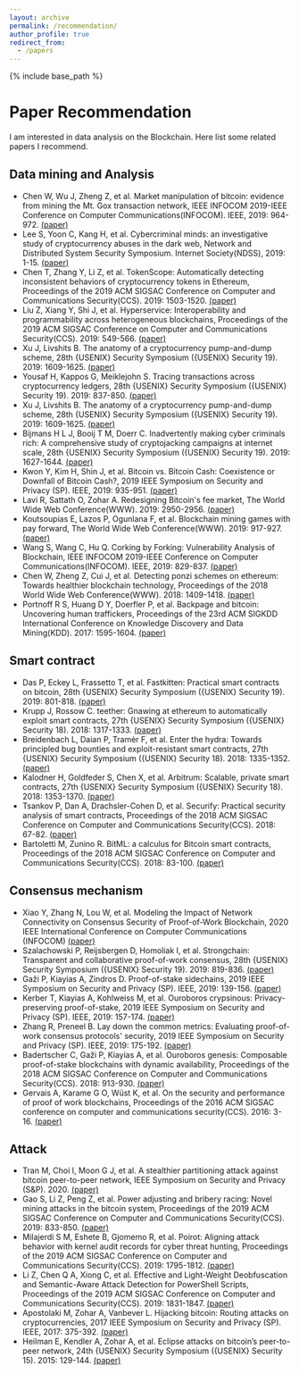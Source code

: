 ```yaml
---
layout: archive
permalink: /recommendation/
author_profile: true
redirect_from:
  - /papers
---
```


{% include base_path %}


Paper Recommendation
======
I am interested in data analysis on the Blockchain. Here list some related papers I recommend.

## Data mining and Analysis
* Chen W, Wu J, Zheng Z, et al. Market manipulation of bitcoin: evidence from mining the Mt. Gox transaction network, IEEE INFOCOM 2019-IEEE Conference on Computer Communications(INFOCOM). IEEE, 2019: 964-972. [(paper)](https://ieeexplore.ieee.org/abstract/document/8737364)
* Lee S, Yoon C, Kang H, et al. Cybercriminal minds: an investigative study of cryptocurrency abuses in the dark web, Network and Distributed System Security Symposium. Internet Society(NDSS), 2019: 1-15. [(paper)](https://koasas.kaist.ac.kr/handle/10203/262189)
* Chen T, Zhang Y, Li Z, et al. TokenScope: Automatically detecting inconsistent behaviors of cryptocurrency tokens in Ethereum, Proceedings of the 2019 ACM SIGSAC Conference on Computer and Communications Security(CCS). 2019: 1503-1520. [(paper)](https://dl.acm.org/doi/abs/10.1145/3319535.3345664)
* Liu Z, Xiang Y, Shi J, et al. Hyperservice: Interoperability and programmability across heterogeneous blockchains, Proceedings of the 2019 ACM SIGSAC Conference on Computer and Communications Security(CCS). 2019: 549-566. [(paper)](https://dl.acm.org/doi/abs/10.1145/3319535.3355503)
* Xu J, Livshits B. The anatomy of a cryptocurrency pump-and-dump scheme, 28th {USENIX} Security Symposium ({USENIX} Security 19). 2019: 1609-1625. [(paper)](https://www.usenix.org/conference/usenixsecurity19/presentation/xu-jiahua)
* Yousaf H, Kappos G, Meiklejohn S. Tracing transactions across cryptocurrency ledgers, 28th {USENIX} Security Symposium ({USENIX} Security 19). 2019: 837-850. [(paper)](https://www.usenix.org/conference/usenixsecurity19/presentation/yousaf)
* Xu J, Livshits B. The anatomy of a cryptocurrency pump-and-dump scheme, 28th {USENIX} Security Symposium ({USENIX} Security 19). 2019: 1609-1625. [(paper)](https://www.usenix.org/conference/usenixsecurity19/presentation/xu-jiahua)
* Bijmans H L J, Booij T M, Doerr C. Inadvertently making cyber criminals rich: A comprehensive study of cryptojacking campaigns at internet scale, 28th {USENIX} Security Symposium ({USENIX} Security 19). 2019: 1627-1644. [(paper)](https://www.usenix.org/conference/usenixsecurity19/presentation/bijmans)
* Kwon Y, Kim H, Shin J, et al. Bitcoin vs. Bitcoin Cash: Coexistence or Downfall of Bitcoin Cash?, 2019 IEEE Symposium on Security and Privacy (SP). IEEE, 2019: 935-951. [(paper)](https://ieeexplore.ieee.org/abstract/document/8835333/)
* Lavi R, Sattath O, Zohar A. Redesigning Bitcoin's fee market, The World Wide Web Conference(WWW). 2019: 2950-2956. [(paper)](https://dl.acm.org/doi/abs/10.1145/3308558.3313454)
* Koutsoupias E, Lazos P, Ogunlana F, et al. Blockchain mining games with pay forward, The World Wide Web Conference(WWW). 2019: 917-927. [(paper)](https://dl.acm.org/doi/abs/10.1145/3308558.3313740)
* Wang S, Wang C, Hu Q. Corking by Forking: Vulnerability Analysis of Blockchain, IEEE INFOCOM 2019-IEEE Conference on Computer Communications(INFOCOM). IEEE, 2019: 829-837. [(paper)](https://ieeexplore.ieee.org/abstract/document/8737490/)
* Chen W, Zheng Z, Cui J, et al. Detecting ponzi schemes on ethereum: Towards healthier blockchain technology, Proceedings of the 2018 World Wide Web Conference(WWW). 2018: 1409-1418. [(paper)](https://dl.acm.org/doi/abs/10.1145/3178876.3186046)
* Portnoff R S, Huang D Y, Doerfler P, et al. Backpage and bitcoin: Uncovering human traffickers, Proceedings of the 23rd ACM SIGKDD International Conference on Knowledge Discovery and Data Mining(KDD). 2017: 1595-1604. [(paper)](https://dl.acm.org/doi/abs/10.1145/3097983.3098082)

## Smart contract
* Das P, Eckey L, Frassetto T, et al. Fastkitten: Practical smart contracts on bitcoin, 28th {USENIX} Security Symposium ({USENIX} Security 19). 2019: 801-818. [(paper)](https://www.usenix.org/conference/usenixsecurity19/presentation/das)
* Krupp J, Rossow C. teether: Gnawing at ethereum to automatically exploit smart contracts, 27th {USENIX} Security Symposium ({USENIX} Security 18). 2018: 1317-1333. [(paper)](https://www.usenix.org/conference/usenixsecurity18/presentation/krupp)
* Breidenbach L, Daian P, Tramèr F, et al. Enter the hydra: Towards principled bug bounties and exploit-resistant smart contracts, 27th {USENIX} Security Symposium ({USENIX} Security 18). 2018: 1335-1352. [(paper)](https://www.usenix.org/conference/usenixsecurity18/presentation/breindenbach)
* Kalodner H, Goldfeder S, Chen X, et al. Arbitrum: Scalable, private smart contracts, 27th {USENIX} Security Symposium ({USENIX} Security 18). 2018: 1353-1370. [(paper)](https://www.usenix.org/conference/usenixsecurity18/presentation/kalodner)
* Tsankov P, Dan A, Drachsler-Cohen D, et al. Securify: Practical security analysis of smart contracts, Proceedings of the 2018 ACM SIGSAC Conference on Computer and Communications Security(CCS). 2018: 67-82. [(paper)](https://dl.acm.org/doi/abs/10.1145/3243734.3243780)
* Bartoletti M, Zunino R. BitML: a calculus for Bitcoin smart contracts, Proceedings of the 2018 ACM SIGSAC Conference on Computer and Communications Security(CCS). 2018: 83-100. [(paper)](https://dl.acm.org/doi/abs/10.1145/3243734.3243795)

## Consensus mechanism
* Xiao Y, Zhang N, Lou W, et al. Modeling the Impact of Network Connectivity on Consensus Security of Proof-of-Work Blockchain, 2020 IEEE International Conference on Computer Communications (INFOCOM) [(paper)](https://arxiv.org/abs/2002.08912)
* Szalachowski P, Reijsbergen D, Homoliak I, et al. Strongchain: Transparent and collaborative proof-of-work consensus, 28th {USENIX} Security Symposium ({USENIX} Security 19). 2019: 819-836. [(paper)](https://www.usenix.org/conference/usenixsecurity19/presentation/szalachowski)
* Gaži P, Kiayias A, Zindros D. Proof-of-stake sidechains, 2019 IEEE Symposium on Security and Privacy (SP). IEEE, 2019: 139-156. [(paper)](https://ieeexplore.ieee.org/abstract/document/8835275/)
* Kerber T, Kiayias A, Kohlweiss M, et al. Ouroboros crypsinous: Privacy-preserving proof-of-stake, 2019 IEEE Symposium on Security and Privacy (SP). IEEE, 2019: 157-174. [(paper)](https://ieeexplore.ieee.org/abstract/document/8835272/)
* Zhang R, Preneel B. Lay down the common metrics: Evaluating proof-of-work consensus protocols' security, 2019 IEEE Symposium on Security and Privacy (SP). IEEE, 2019: 175-192. [(paper)](https://ieeexplore.ieee.org/abstract/document/8835227/)
* Badertscher C, Gaži P, Kiayias A, et al. Ouroboros genesis: Composable proof-of-stake blockchains with dynamic availability, Proceedings of the 2018 ACM SIGSAC Conference on Computer and Communications Security(CCS). 2018: 913-930. [(paper)](https://dl.acm.org/doi/abs/10.1145/3243734.3243848)
* Gervais A, Karame G O, Wüst K, et al. On the security and performance of proof of work blockchains, Proceedings of the 2016 ACM SIGSAC conference on computer and communications security(CCS). 2016: 3-16. [(paper)](https://dl.acm.org/doi/abs/10.1145/2976749.2978341)

## Attack
* Tran M, Choi I, Moon G J, et al. A stealthier partitioning attack against bitcoin peer-to-peer network, IEEE Symposium on Security and Privacy (S&P). 2020. [(paper)](https://www.comp.nus.edu.sg/~kangms/papers/erebus-attack.pdf)
* Gao S, Li Z, Peng Z, et al. Power adjusting and bribery racing: Novel mining attacks in the bitcoin system, Proceedings of the 2019 ACM SIGSAC Conference on Computer and Communications Security(CCS). 2019: 833-850. [(paper)](https://dl.acm.org/doi/abs/10.1145/3319535.3354203)
* Milajerdi S M, Eshete B, Gjomemo R, et al. Poirot: Aligning attack behavior with kernel audit records for cyber threat hunting, Proceedings of the 2019 ACM SIGSAC Conference on Computer and Communications Security(CCS). 2019: 1795-1812. [(paper)](https://dl.acm.org/doi/abs/10.1145/3319535.3363217)
* Li Z, Chen Q A, Xiong C, et al. Effective and Light-Weight Deobfuscation and Semantic-Aware Attack Detection for PowerShell Scripts, Proceedings of the 2019 ACM SIGSAC Conference on Computer and Communications Security(CCS). 2019: 1831-1847. [(paper)](https://dl.acm.org/doi/abs/10.1145/3319535.3363187)
* Apostolaki M, Zohar A, Vanbever L. Hijacking bitcoin: Routing attacks on cryptocurrencies, 2017 IEEE Symposium on Security and Privacy (SP). IEEE, 2017: 375-392. [(paper)](https://ieeexplore.ieee.org/abstract/document/7958588/)
* Heilman E, Kendler A, Zohar A, et al. Eclipse attacks on bitcoin’s peer-to-peer network, 24th {USENIX} Security Symposium ({USENIX} Security 15). 2015: 129-144. [(paper)](https://www.usenix.org/conference/usenixsecurity15/technical-sessions/presentation/heilman)


